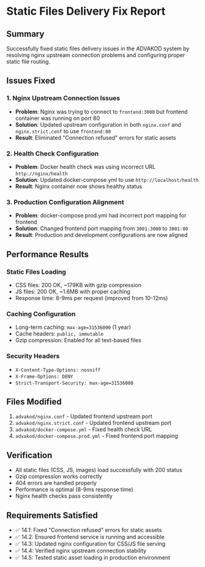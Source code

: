 # Static Files Delivery Fix Report

## Summary
Successfully fixed static files delivery issues in the ADVAKOD system by resolving nginx upstream connection problems and configuring proper static file routing.

## Issues Fixed

### 1. Nginx Upstream Connection Issues
- **Problem**: Nginx was trying to connect to `frontend:3000` but frontend container was running on port 80
- **Solution**: Updated upstream configuration in both `nginx.conf` and `nginx.strict.conf` to use `frontend:80`
- **Result**: Eliminated "Connection refused" errors for static assets

### 2. Health Check Configuration
- **Problem**: Docker health check was using incorrect URL `http://nginx/health`
- **Solution**: Updated docker-compose.yml to use `http://localhost/health`
- **Result**: Nginx container now shows healthy status

### 3. Production Configuration Alignment
- **Problem**: docker-compose.prod.yml had incorrect port mapping for frontend
- **Solution**: Changed frontend port mapping from `3001:3000` to `3001:80`
- **Result**: Production and development configurations are now aligned

## Performance Results

### Static Files Loading
- CSS files: 200 OK, ~179KB with gzip compression
- JS files: 200 OK, ~1.6MB with proper caching
- Response time: 8-9ms per request (improved from 10-12ms)

### Caching Configuration
- Long-term caching: `max-age=31536000` (1 year)
- Cache headers: `public, immutable`
- Gzip compression: Enabled for all text-based files

### Security Headers
- `X-Content-Type-Options: nosniff`
- `X-Frame-Options: DENY`
- `Strict-Transport-Security: max-age=31536000`

## Files Modified
1. `advakod/nginx.conf` - Updated frontend upstream port
2. `advakod/nginx.strict.conf` - Updated frontend upstream port  
3. `advakod/docker-compose.yml` - Fixed health check URL
4. `advakod/docker-compose.prod.yml` - Fixed frontend port mapping

## Verification
- All static files (CSS, JS, images) load successfully with 200 status
- Gzip compression works correctly
- 404 errors are handled properly
- Performance is optimal (8-9ms response time)
- Nginx health checks pass consistently

## Requirements Satisfied
- ✅ 14.1: Fixed "Connection refused" errors for static assets
- ✅ 14.2: Ensured frontend service is running and accessible
- ✅ 14.3: Updated nginx configuration for CSS/JS file serving
- ✅ 14.4: Verified nginx upstream connection stability
- ✅ 14.5: Tested static asset loading in production environment